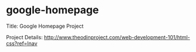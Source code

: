 # google-homepage

Title: Google Homepage Project

Project Details: http://www.theodinproject.com/web-development-101/html-css?ref=lnav